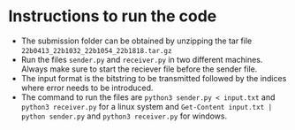 # Instructions to run the code
- The submission folder can be obtained by unzipping the tar file `22b0413_22b1032_22b1054_22b1818.tar.gz`
- Run the files `sender.py` and `receiver.py` in two different machines. Always make sure to start the
reciever file before the sender file.
- The input format is the bitstring to be transmitted followed by the indices where error needs to be introduced.
- The command to run the files are `python3 sender.py < input.txt` and `python3 receiver.py` for a linux system and `Get-Content input.txt | python sender.py` and `python3 receiver.py` for windows.